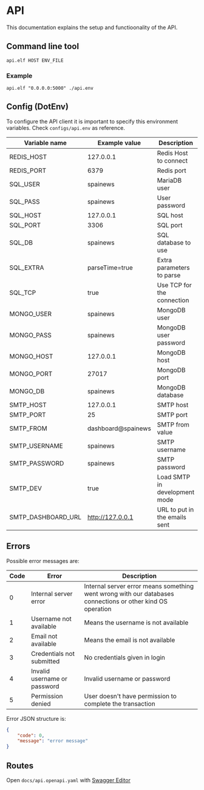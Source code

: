 # API

This documentation explains the setup and functioonality of the API.

## Command line tool

```shell
api.elf HOST ENV_FILE
```

### Example

```shell
api.elf "0.0.0.0:5000" ./api.env
```

## Config (DotEnv)

To configure the API client it is important to specify this environment variables. Check `configs/api.env` as reference.

| Variable name      | Example value      | Description                   |
| ------------------ | ------------------ | ----------------------------- |
| REDIS_HOST         | 127.0.0.1          | Redis Host to connect         |
| REDIS_PORT         | 6379               | Redis port                    |
| SQL_USER           | spainews           | MariaDB user                  |
| SQL_PASS           | spainews           | User password                 |
| SQL_HOST           | 127.0.0.1          | SQL host                      |
| SQL_PORT           | 3306               | SQL port                      |
| SQL_DB             | spainews           | SQL database to use           |
| SQL_EXTRA          | parseTime=true     | Extra parameters to parse     |
| SQL_TCP            | true               | Use TCP for the connection    |
| MONGO_USER         | spainews           | MongoDB user                  |
| MONGO_PASS         | spainews           | MongoDB user password         |
| MONGO_HOST         | 127.0.0.1          | MongoDB host                  |
| MONGO_PORT         | 27017              | MongoDB port                  |
| MONGO_DB           | spainews           | MongoDB database              |
| SMTP_HOST          | 127.0.0.1          | SMTP host                     |
| SMTP_PORT          | 25                 | SMTP port                     |
| SMTP_FROM          | dashboard@spainews | SMTP from value               |
| SMTP_USERNAME      | spainews           | SMTP username                 |
| SMTP_PASSWORD      | spainews           | SMTP password                 |
| SMTP_DEV           | true               | Load SMTP in development mode |
| SMTP_DASHBOARD_URL | http://127.0.0.1   | URL to put in the emails sent |

## Errors

Possible error messages are:

| Code | Error                        | Description                                                  |
| ---- | ---------------------------- | ------------------------------------------------------------ |
| 0    | Internal server error        | Internal server error means something went wrong with our databases connections or other kind OS operation |
| 1    | Username not available       | Means the username is not available                          |
| 2    | Email not available          | Means the email is not available                             |
| 3    | Credentials not submitted    | No credentials given in login                                |
| 4    | Invalid username or password | Invalid username or password                                 |
| 5    | Permission denied            | User doesn't have permission to complete the transaction     |

Error JSON structure is:

```json
{
    "code": 0,
    "message": "error message"
}
```

## Routes

Open `docs/api.openapi.yaml` with [Swagger Editor](https://editor.swagger.io/)
